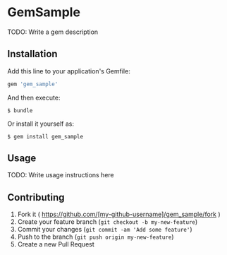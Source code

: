# GemSample

TODO: Write a gem description

## Installation

Add this line to your application's Gemfile:

```ruby
gem 'gem_sample'
```

And then execute:

    $ bundle

Or install it yourself as:

    $ gem install gem_sample

## Usage

TODO: Write usage instructions here

## Contributing

1. Fork it ( https://github.com/[my-github-username]/gem_sample/fork )
2. Create your feature branch (`git checkout -b my-new-feature`)
3. Commit your changes (`git commit -am 'Add some feature'`)
4. Push to the branch (`git push origin my-new-feature`)
5. Create a new Pull Request
